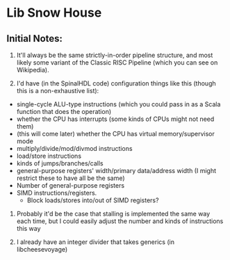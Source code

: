 # Lib Snow House

## Initial Notes:

1. It'll always be the same strictly-in-order pipeline structure, and most
likely some variant of the Classic RISC Pipeline (which you can see on
Wikipedia).

1. I'd have (in the SpinalHDL code) configuration things like this (though
  this is a non-exhaustive list):
  * single-cycle ALU-type instructions (which you could pass in as a Scala
    function that does the operation)
  * whether the CPU has interrupts (some kinds of CPUs might not need them)
  * (this will come later) whether the CPU has virtual memory/supervisor
    mode
  * multiply/divide/mod/divmod instructions
  * load/store instructions
  * kinds of jumps/branches/calls
  * general-purpose registers' width/primary data/address width (I might
    restrict these to have all be the same)
  * Number of general-purpose registers
  * SIMD instructions/registers.
    * Block loads/stores into/out of SIMD registers?

1. Probably it'd be the case that stalling is implemented the same way each
  time, but I could easily adjust the number and kinds of instructions this
  way

1. I already have an integer divider that takes generics (in
  libcheesevoyage)

